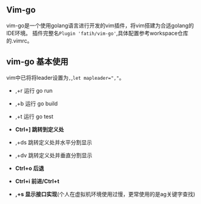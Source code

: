 ## Vim-go
vim-go是一个使用golang语言进行开发的vim插件，将vim搭建为合适golang的IDE环境。
插件完整名`Plugin 'fatih/vim-go'`,具体配置参考workspace仓库的.vimrc。


## vim-go 基本使用
vim中已将将leader设置为`,`,`let mapleader=","`。
- ,+r  运行 go run
- ,+b  运行 go build
- ,+t  运行 go test


- **Ctrl+]  跳转到定义处**
- ,+ds  跳转定义处并水平分割显示
- ,+dv  跳转定义处并垂直分割显示


- **Ctrl+o 后退**
- **Ctrl+i  前进/Ctrl+t**


- **,+s    显示接口实现**(个人在虚拟机环境使用过慢，更常使用的是ag关键字查找) 



